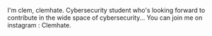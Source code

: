 I'm clem, clemhate. Cybersecurity student who's looking forward to contribute in the wide space of cybersecurity...
You can join me on instagram : Clemhate.
